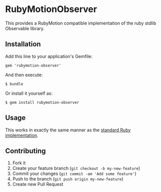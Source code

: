 # RubyMotionObserver
This provides a RubyMotion compatible implementation of the ruby stdlib Observable library.


## Installation

Add this line to your application's Gemfile:

    gem 'rubymotion-observer'

And then execute:

    $ bundle

Or install it yourself as:

    $ gem install rubymotion-observer

## Usage

This works in exactly the same manner as the [standard Ruby implementation](http://www.ruby-doc.org/stdlib-1.9.3/libdoc/observer/rdoc/Observable.html).

## Contributing

1. Fork it
2. Create your feature branch (`git checkout -b my-new-feature`)
3. Commit your changes (`git commit -am 'Add some feature'`)
4. Push to the branch (`git push origin my-new-feature`)
5. Create new Pull Request
